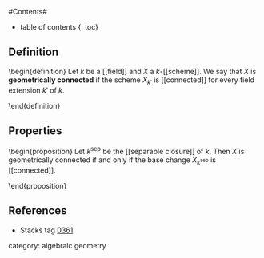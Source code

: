 #Contents#
* table of contents
{: toc}

## Definition

\begin{definition}
  Let $k$ be a [[field]] and $X$ a $k$-[[scheme]]. We say that $X$ is **geometrically connected** if the scheme $X_{k'}$ is [[connected]] for every field extension $k'$ of $k$.

\end{definition}

## Properties

\begin{proposition}
  Let $k^{\mathrm{sep}}$ be the [[separable closure]] of $k$.
  Then $X$ is geometrically connected if and only if the base change $X_{k^{\mathrm{sep}}}$ is [[connected]].
  
\end{proposition}

## References

* Stacks tag [0361](https://stacks.math.columbia.edu/tag/0361)

category: algebraic geometry
